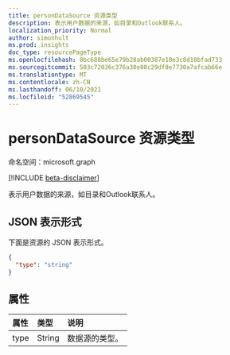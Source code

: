 ```yaml
---
title: personDataSource 资源类型
description: 表示用户数据的来源，如目录和Outlook联系人。
localization_priority: Normal
author: simonhult
ms.prod: insights
doc_type: resourcePageType
ms.openlocfilehash: 0bc688be65e79b28ab00387e10e3c8d10bfad733
ms.sourcegitcommit: 503c72036c376a30e08c29df8e7730a7afcab66e
ms.translationtype: MT
ms.contentlocale: zh-CN
ms.lasthandoff: 06/10/2021
ms.locfileid: "52869545"
---
```

# <a name="persondatasource-resource-type"></a>personDataSource 资源类型

命名空间：microsoft.graph

[!INCLUDE [beta-disclaimer](../../includes/beta-disclaimer.md)]

表示用户数据的来源，如目录和Outlook联系人。

## <a name="json-representation"></a>JSON 表示形式

下面是资源的 JSON 表示形式。

<!-- {
  "blockType": "resource",
  "optionalProperties": [

  ],
  "@odata.type": "microsoft.graph.personDataSource"
}-->

```json
{
  "type": "string"
}
```
## <a name="properties"></a>属性
| 属性     | 类型   |说明|
|:---------------|:--------|:----------|
|type|String|数据源的类型。|

<!-- uuid: 8fcb5dbc-d5aa-4681-8e31-b001d5168d79
2015-10-25 14:57:30 UTC -->
<!--
{
  "type": "#page.annotation",
  "description": "personDataSource resource",
  "keywords": "",
  "section": "documentation",
  "tocPath": "",
  "suppressions": []
}
-->


